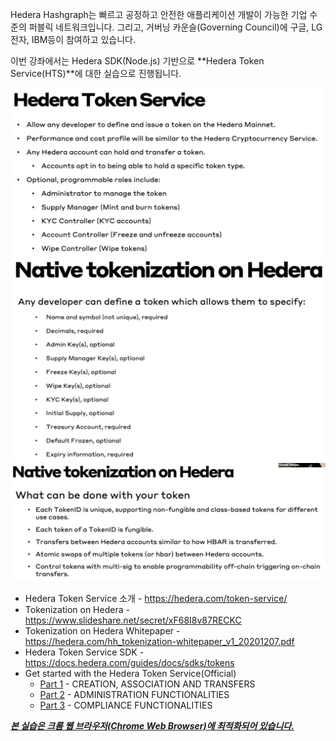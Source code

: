 Hedera Hashgraph는 빠르고 공정하고 안전한 애플리케이션 개발이 가능한 기업 수준의 퍼블릭 네트워크입니다. 
그리고, 거버닝 카운슬(Governing Council)에 구글, LG전자, IBM등이 참여하고 있습니다.

이번 강좌에서는 Hedera SDK(Node.js) 기반으로 **Hedera Token Service(HTS)**에 대한 실습으로 진행됩니다.

<img src="https://github.com/yunhochung/katacoda-scenarios/raw/master/hedera-hashgraph/getting-started-with-hedera-token-service/images/3.png" alt="2" style="zoom:50%;" />

<img src="https://github.com/yunhochung/katacoda-scenarios/raw/master/hedera-hashgraph/getting-started-with-hedera-token-service/images/4.png" alt="2" style="zoom:50%;" />

<img src="https://github.com/yunhochung/katacoda-scenarios/raw/master/hedera-hashgraph/getting-started-with-hedera-token-service/images/2.png" alt="2" style="zoom:50%;" />

* Hedera Token Service 소개 - https://hedera.com/token-service/
* Tokenization on Hedera - https://www.slideshare.net/secret/xF68I8v87RECKC
* Tokenization on Hedera Whitepaper - https://hedera.com/hh_tokenization-whitepaper_v1_20201207.pdf
* Hedera Token Service SDK - https://docs.hedera.com/guides/docs/sdks/tokens
* Get started with the Hedera Token Service(Official)
  * [Part 1](https://hedera.com/blog/get-started-with-the-hedera-token-service-part-1) - CREATION, ASSOCIATION AND TRANSFERS
  * [Part 2](https://hedera.com/blog/get-started-with-the-hedera-token-service-part-2) - ADMINISTRATION FUNCTIONALITIES
  * [Part 3](https://hedera.com/blog/get-started-with-the-hedera-token-service-part-3) - COMPLIANCE FUNCTIONALITIES



<u>***본 실습은 크롬 웹 브라우저(Chrome Web Browser)에 최적화되어 있습니다.***</u>